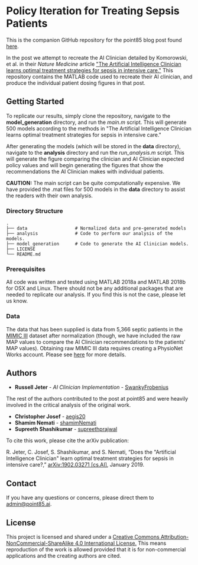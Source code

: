 # Policy Iteration for Treating Sepsis Patients

This is the companion GitHub repository for the point85 blog post found [here](https://point85.ai/artificial-intelligence-clinician).

In the post we attempt to recreate the AI Clinician detailed by Komorowski, et al. in their _Nature Medicine_ article ["The Artificial Intelligence Clinician learns optimal treatment strategies for sepsis in intensive care."](https://www.nature.com/articles/s41591-018-0213-5)  This repository contains the MATLAB code used to recreate their AI clinician, and produce the individual patient dosing figures in that post.

## Getting Started
To replicate our results, simply clone the repository, navigate to the **model_generation** directory, and run the *main.m* script.  This will generate 500 models according to the methods in "The Artificial Intelligence Clinician learns optimal treatment strategies for sepsis in intensive care."

After generating the models (which will be stored in the **data** directory), navigate to the **analysis** directory and run the *run_analysis.m* script.  This will generate the figure comparing the clinician and AI Clinician expected policy values and will begin generating the figures that show the recommendations the AI Clinician makes with individual patients.

**CAUTION:**  The main script can be quite computationally expensive.  We have provided the .mat files for 500 models in the **data** directory to assist the readers with their own analysis.

### Directory Structure

    .
    ├── data                  # Normalized data and pre-generated models
    ├── analysis              # Code to perform our analysis of the models.
    ├── model_generation      # Code to generate the AI Clinician models.
    ├── LICENSE
    └── README.md

### Prerequisites
All code was written and tested using MATLAB 2018a and MATLAB 2018b for OSX and Linux.  There should not be any additional packages that are needed to replicate our analysis.  If you find this is not the case, please let us know.

### Data
The data that has been supplied is data from 5,366 septic patients in the [MIMIC III](https://mimic.physionet.org/) dataset after normalization (though, we have included the raw MAP values to compare the AI Clinician recommendations to the patients' MAP values).  Obtaining raw MIMIC III data requires creating a PhysioNet Works account.  Please see [here](https://mimic.physionet.org/gettingstarted/access/) for more details.  

## Authors

* **Russell Jeter** - *AI Clinician Implementation* - [SwankyFrobenius](https://github.com/SwankyFrobenius)

The rest of the authors contributed to the post at point85 and were heavily involved in the critical analysis of the original work.
* **Christopher Josef** - [aegis20](https://github.com/aegis20)
* **Shamim Nemati**  - [shamimNemati](https://github.com/shamimNemati)
* **Supreeth Shashikumar** - [supreethprajwal](https://github.com/supreethprajwal)

To cite this work, please cite the arXiv publication:

R. Jeter, C. Josef, S. Shashikumar, and S. Nemati, “Does the "Artificial Intelligence Clinician" learn optimal treatment strategies for sepsis in intensive care?,” [arXiv:1902.03271 [cs.AI]](https://arxiv.org/abs/1902.03271), January 2019.

## Contact
If you have any questions or concerns, please direct them to [admin@point85.ai](admin@point85.ai).
## License

This project is licensed and shared under a [Creative Commons Attribution-NonCommercial-ShareAlike 4.0 International License.](https://creativecommons.org/licenses/by-nc-sa/4.0/legalcode) This means reproduction of the work is allowed provided that it is for non-commercial applications and the creating authors are cited.
